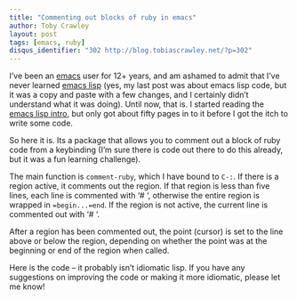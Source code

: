 ```yaml
---
title: "Commenting out blocks of ruby in emacs"
author: Toby Crawley
layout: post
tags: [emacs, ruby]
disqus_identifier: "302 http://blog.tobiascrawley.net/?p=302"
---
```



<div class="padding">

</div><!-- end .padding -->
<div class="border-gray"></div>
<div class="padding">

<p>I&#x2019;ve been an <a href="http://www.gnu.org/software/emacs/">emacs</a> user for 12+ years, and am ashamed to admit that I&#x2019;ve never learned <a href="http://en.wikipedia.org/wiki/Emacs_Lisp">emacs lisp</a> (yes, my last post was about emacs lisp code, but it was a copy and paste with a few changes, and I certainly didn&#x2019;t understand what it was doing). Until now, that is. I started reading the <a href="http://www.gnu.org/software/emacs/emacs-lisp-intro/">emacs lisp intro</a>, but only got about fifty pages in to it before I got the itch to write some code.</p>

<p>So here it is. Its a package that allows you to comment out a block of ruby code from a keybinding (I&#x2019;m sure there is code out there to do this already, but it was a fun learning challenge).</p>

<p>The main function is <code>comment-ruby</code>, which I have bound to <code>C-:</code>. If there is a region active, it comments out the region. If that region is less than five lines, each line is commented with  &#x2018;# &#x2018;, otherwise the entire region is wrapped in <code>=begin...=end</code>. If the region is not active, the current line is commented out with &#x2018;# &#x2018;.</p>

<p>After a region has been commented out, the point (cursor) is set to the line above or below the region, depending on whether the point was at the beginning or end of the region when called.</p>

<p>Here is the code &#x2013; it probably isn&#x2019;t idiomatic lisp. If you have any suggestions on improving the code or making it more idiomatic, please let me know!</p>

<script src="http://gist.github.com/306302.js?file=comment-ruby.el"></script>				


<!-- end .postmetadata -->












</div><!-- end .padding -->

